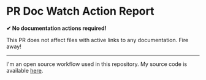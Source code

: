 # PR Doc Watch Action Report

**✔ No documentation actions required!**

This PR does not affect files with active links to any documentation. Fire away!

---

I'm an open source workflow used in this repository. My source code is available
[here](https://github.com/KL13NT/pr-doc-watch-action). 